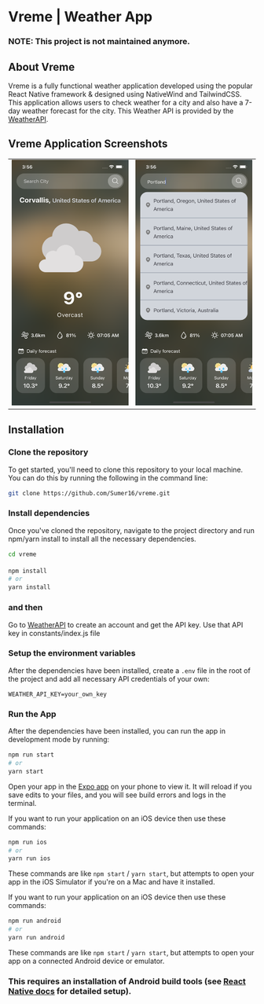 # Vreme | Weather App

### NOTE: This project is not maintained anymore.

## About Vreme

Vreme is a fully functional weather application developed using the popular React Native framework & designed using NativeWind and TailwindCSS. This application allows users to check weather for a city and also have a 7-day weather forecast for the city. This Weather API is provided by the [WeatherAPI](https://weatherapi.com).

## Vreme Application Screenshots

<table>
  <tr>
    <td>
      <img src="./img1.png" width=250 height=500 alt="First Screenshot" />
    </td>
    <td>
      <img src="./img2.png" width=250 height=500 alt="Second Screenshot" />
    </td>
  </tr>
</table>

## Installation

### Clone the repository
To get started, you'll need to clone this repository to your local machine. You can do this by running the following in the command line:

```bash 
git clone https://github.com/Sumer16/vreme.git 
```

### Install dependencies

Once you've cloned the repository, navigate to the project directory and run npm/yarn install to install all the necessary dependencies.

```bash
cd vreme

npm install
# or
yarn install
```

### and then

Go to [WeatherAPI](https://www.weatherapi.com) to create an account and get the API key. Use that API key in constants/index.js file

### Setup the environment variables

After the dependencies have been installed, create a ```.env``` file in the root of the project and add all necessary API credentials of your own:

```env
WEATHER_API_KEY=your_own_key
```

### Run the App

After the dependencies have been installed, you can run the app in development mode by running:

```bash
npm run start
# or
yarn start
```

Open your app in the [Expo app](https://expo.io) on your phone to view it. It will reload if you save edits to your files, and you will see build errors and logs in the terminal.

If you want to run your application on an iOS device then use these commands:

```bash
npm run ios
# or
yarn run ios
```

These commands are like `npm start` / `yarn start`, but attempts to open your app in the iOS Simulator if you're on a Mac and have it installed.

If you want to run your application on an iOS device then use these commands:

```bash
npm run android
# or
yarn run android
```

These commands are like `npm start` / `yarn start`, but attempts to open your app on a connected Android device or emulator.

### This requires an installation of Android build tools (see [React Native docs](https://facebook.github.io/react-native/docs/getting-started.html) for detailed setup).
